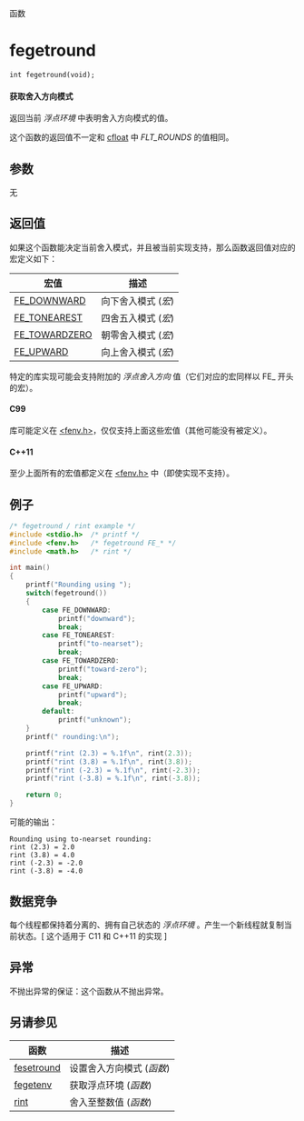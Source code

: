 函数

# fegetround

`int fegetround(void);`

#### 获取舍入方向模式

返回当前 _浮点环境_ 中表明舍入方向模式的值。

这个函数的返回值不一定和 [cfloat](../cfloat/README.md) 中 _FLT_ROUNDS_ 的值相同。

## 参数

无


## 返回值

如果这个函数能决定当前舍入模式，并且被当前实现支持，那么函数返回值对应的宏定义如下：

宏值                               | 描述
---------------------------------- | -------------------
[FE\_DOWNWARD](FE_DOWNWARD.md)     | 向下舍入模式 (_宏_)
[FE\_TONEAREST](FE_TONEAREST.md)   | 四舍五入模式 (_宏_)
[FE\_TOWARDZERO](FE_TOWARDZERO.md) | 朝零舍入模式 (_宏_)
[FE\_UPWARD](FE_UPWARD.md)         | 向上舍入模式 (_宏_)

特定的库实现可能会支持附加的 _浮点舍入方向_ 值（它们对应的宏同样以 FE_ 开头的宏）。

#### C99

库可能定义在 [\<fenv.h\>](README.md)，仅仅支持上面这些宏值（其他可能没有被定义）。

#### C++11

至少上面所有的宏值都定义在 [\<fenv.h\>](README.md) 中（即使实现不支持）。


## 例子

```cpp
/* fegetround / rint example */
#include <stdio.h>	/* printf */
#include <fenv.h>	/* fegetround FE_* */
#include <math.h>	/* rint */

int main()
{
	printf("Rounding using ");
	switch(fegetround())
	{
		case FE_DOWNWARD:
			printf("downward");
			break;
		case FE_TONEAREST:
			printf("to-nearset");
			break;
		case FE_TOWARDZERO:
			printf("toward-zero");
			break;
		case FE_UPWARD:
			printf("upward");
			break;
		default:
			printf("unknown");
	}
	printf(" rounding:\n");

	printf("rint (2.3) = %.1f\n", rint(2.3));
	printf("rint (3.8) = %.1f\n", rint(3.8));
	printf("rint (-2.3) = %.1f\n", rint(-2.3));
	printf("rint (-3.8) = %.1f\n", rint(-3.8));

	return 0;
}
```

可能的输出：  
```
Rounding using to-nearset rounding:
rint (2.3) = 2.0
rint (3.8) = 4.0
rint (-2.3) = -2.0
rint (-3.8) = -4.0
```

## 数据竞争

每个线程都保持着分离的、拥有自己状态的 _浮点环境_ 。产生一个新线程就复制当前状态。[ 这个适用于 C11 和 C++11 的实现 ]


## 异常

不抛出异常的保证：这个函数从不抛出异常。  


## 另请参见

函数                        | 描述
--------------------------- | -------------------------
[fesetround](fesetround.md) | 设置舍入方向模式 (_函数_)
[fegetenv](fegetenv.md)     | 获取浮点环境 (_函数_)
[rint](../cmath/rint.md)    | 舍入至整数值 (_函数_)
